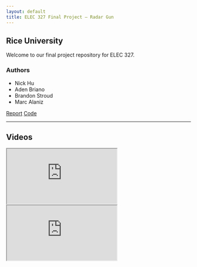 ```yaml
---
layout: default
title: ELEC 327 Final Project – Radar Gun
---
```


## Rice University
Welcome to our final project repository for ELEC 327.  
### Authors
- Nick Hu  
- Aden Briano
- Brandon Stroud
- Marc Alaniz

[Report](ELEC_327_Final_Report.pdf)
[Code](https://github.com/BrianoAden/RadarGun/tree/main#)

---

## Videos

<div class="video-container">
  <iframe 
    src="https://www.youtube.com/embed/REPLACE_WITH_VIDEO_ID_1" 
    allow="accelerometer; autoplay; clipboard-write; encrypted-media; gyroscope; picture-in-picture" 
    allowfullscreen>
  </iframe>
</div>

<div class="video-container">
  <iframe 
    src="https://www.youtube.com/embed/REPLACE_WITH_VIDEO_ID_2" 
    allow="accelerometer; autoplay; clipboard-write; encrypted-media; gyroscope; picture-in-picture" 
    allowfullscreen>
  </iframe>
</div>
